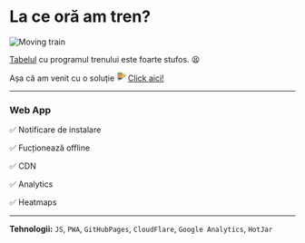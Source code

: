 # La ce oră am tren?

![Moving train](https://github.com/filipblajiu/regio/blob/6de00191f24016a13e8bfe8bdaef6b7f6b89d30e/image/train.gif "La ce oră am tren?")

[Tabelul](https://regiocalatori.ro/wp-content/uploads/2018/12/Brasov-Zarnesti.pdf) cu programul trenului este foarte stufos. :tired_face:

Așa că am venit cu o soluție ![Logo](https://github.com/filipblajiu/regio/blob/6de00191f24016a13e8bfe8bdaef6b7f6b89d30e/image/icon/favicon-16x16.png) [Click aici!](https://laceoraamtren.cf/)

___

### Web App ###

:white_check_mark: Notificare de instalare

:white_check_mark: Fucționează offline

:white_check_mark: CDN

:white_check_mark: Analytics

:white_check_mark: Heatmaps

___

**Tehnologii:** `JS`, `PWA`, `GitHubPages`, `CloudFlare`, `Google Analytics`, `HotJar`
